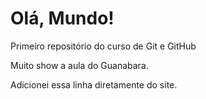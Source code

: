 # Olá, Mundo!
 Primeiro repositório do curso de Git e GitHub

Muito show a aula do Guanabara.

Adicionei essa linha diretamente do site.
